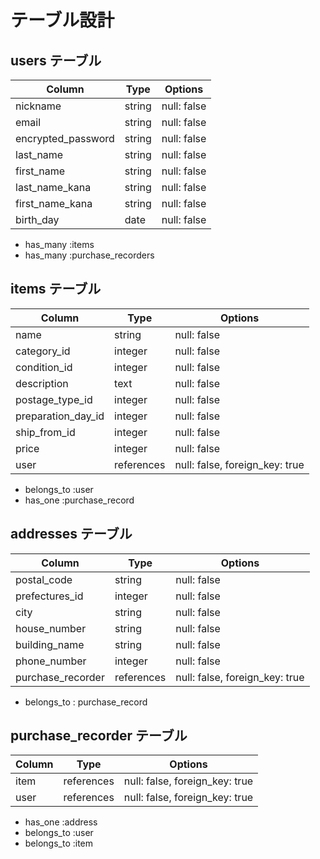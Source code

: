 # テーブル設計

## users テーブル

| Column             | Type   | Options     |
| ------------------ | ------ | ----------- |
| nickname           | string | null: false |
| email              | string | null: false |
| encrypted_password | string | null: false |
| last_name          | string | null: false |
| first_name         | string | null: false |
| last_name_kana     | string | null: false |
| first_name_kana    | string | null: false |
| birth_day          | date   | null: false |

- has_many :items
- has_many :purchase_recorders

## items テーブル

| Column             | Type          | Options     |
| ----------         | ----------    | ----------- |
| name               | string        | null: false |
| category_id        | integer       | null: false |
| condition_id       | integer       | null: false |
| description        | text          | null: false |
| postage_type_id    | integer       | null: false |
| preparation_day_id | integer       | null: false |
| ship_from_id       | integer       | null: false |
| price              | integer       | null: false |
| user               | references    | null: false, foreign_key: true |

- belongs_to :user
- has_one :purchase_record

## addresses テーブル

| Column               | Type       | Options     |
| ---------            | ---------- | ----------- |
| postal_code          | string     | null: false |
| prefectures_id       | integer    | null: false |
| city                 | string     | null: false |
| house_number         | string     | null: false |
| building_name        | string     | null: false |
| phone_number         | integer    | null: false |
| purchase_recorder    | references | null: false, foreign_key: true |

- belongs_to : purchase_record

## purchase_recorder テーブル

| Column        | Type       | Options     |
| ---------     | ---------- | ----------- |
| item          | references | null: false, foreign_key: true |
| user          | references | null: false, foreign_key: true |

- has_one :address
- belongs_to  :user
- belongs_to  :item
